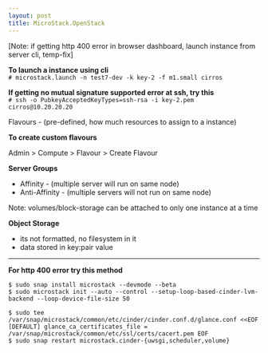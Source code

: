 ```yaml
---
layout: post
title: MicroStack.OpenStack
---
```


[Note: if getting http 400 error in browser dashboard, launch instance from server cli, temp-fix]

**To launch a instance using cli** <br>
`# microstack.launch -n test7-dev -k key-2 -f m1.small cirros`

**If getting no mutual signature supported error at ssh, try this** <br>
`# ssh -o PubkeyAcceptedKeyTypes=ssh-rsa -i key-2.pem cirros@10.20.20.20`

Flavours - (pre-defined, how much resources to assign to a instance)

**To create custom flavours** <br>
<p> Admin  >  Compute > Flavour > Create Flavour </p>

**Server Groups** <br>
- Affinity - (multiple server will run on same node) <br>
- Anti-Affinity - (multiple servers will not run on same node)

Note: volumes/block-storage can be attached to only one instance at a time

**Object Storage** <br>
- its not formatted, no filesystem in it
- data stored in key:pair value

---

**For http 400 error try this method**

`$ sudo snap install microstack --devmode --beta` <br>
`$ sudo microstack init --auto --control --setup-loop-based-cinder-lvm-backend --loop-device-file-size 50` <br>

`$ sudo tee /var/snap/microstack/common/etc/cinder/cinder.conf.d/glance.conf <<EOF [DEFAULT] glance_ca_certificates_file = /var/snap/microstack/common/etc/ssl/certs/cacert.pem EOF` <br>
`$ sudo snap restart microstack.cinder-{uwsgi,scheduler,volume}` <br>
